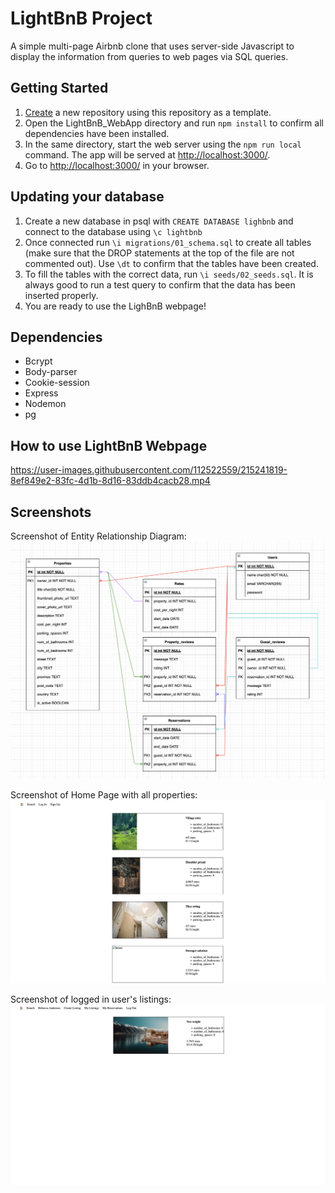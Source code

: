 # LightBnB Project

A simple multi-page Airbnb clone that uses server-side Javascript to display the information from queries to web pages via SQL queries.


## Getting Started

1. [Create](https://docs.github.com/en/repositories/creating-and-managing-repositories/creating-a-repository-from-a-template) a new repository using this repository as a template.
2. Open the LightBnB_WebApp directory and run `npm install` to confirm all dependencies have been installed. 
3. In the same directory, start the web server using the `npm run local` command. The app will be served at <http://localhost:3000/>.
4. Go to <http://localhost:3000/> in your browser.

## Updating your database
1. Create a new database in psql with `CREATE DATABASE lighbnb` and connect to the database using `\c lightbnb`
2. Once connected run `\i migrations/01_schema.sql` to create all tables (make sure that the DROP statements at the top of the file are not commented out). Use `\dt` to confirm that the tables have been created.
3. To fill the tables with the correct data, run `\i seeds/02_seeds.sql`. It is always good to run a test query to confirm that the data has been inserted properly.
4. You are ready to use the LighBnB webpage!

## Dependencies

- Bcrypt
- Body-parser
- Cookie-session
- Express
- Nodemon
- pg

## How to use LightBnB Webpage
https://user-images.githubusercontent.com/112522559/215241819-8ef849e2-83fc-4d1b-8d16-83ddb4cacb28.mp4



## Screenshots

Screenshot of Entity Relationship Diagram:
!["Screenshot of Entity Relationship Diagram"](https://github.com/rebecca-kurtis/LightBnB/blob/main/docs/Screenshot%202023-01-27%20at%208.36.08%20PM.png)

Screenshot of Home Page with all properties:
!["Screenshot of Home Page with all properties"](https://github.com/rebecca-kurtis/LightBnB/blob/main/docs/Screenshot%202023-01-27%20at%208.01.45%20PM.png)

Screenshot of logged in user's listings:
!["Screenshot of logged in user's listings:"](https://github.com/rebecca-kurtis/LightBnB/blob/main/docs/Screenshot%202023-01-27%20at%208.02.09%20PM.png)

